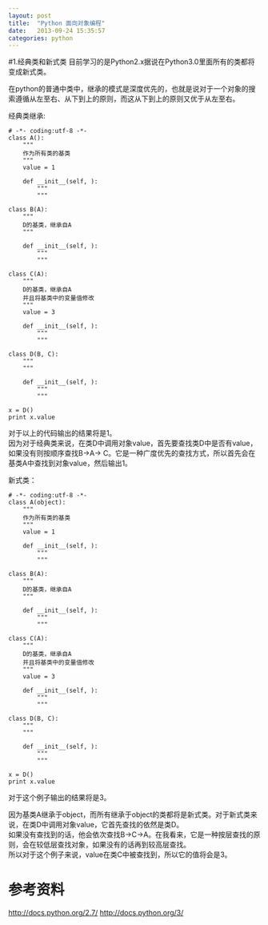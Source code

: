 ```yaml
---
layout: post
title:  "Python 面向对象编程"
date:   2013-09-24 15:35:57
categories: python
---
```


#1.经典类和新式类
目前学习的是Python2.x据说在Python3.0里面所有的类都将变成新式类。

在python的普通中类中，继承的模式是深度优先的，也就是说对于一个对象的搜索遵循从左至右、从下到上的原则，而这从下到上的原则又优于从左至右。
  
经典类继承:  

	# -*- coding:utf-8 -*-
	class A():
	    """
	    作为所有类的基类
	    """
	    value = 1
	     
	    def __init__(self, ):
	        """
	        """
	         
	class B(A):
	    """
	    D的基类，继承自A
	    """
	     
	    def __init__(self, ):
	        """
	        """
	 
	class C(A):
	    """
	    D的基类，继承自A
	    并且将基类中的变量值修改
	    """
	    value = 3
	     
	    def __init__(self, ):
	        """
	        """
	         
	class D(B, C):
	    """
	    """
	     
	    def __init__(self, ):
	        """
	        """
	         
	x = D()
	print x.value

对于以上的代码输出的结果将是1。  
因为对于经典类来说，在类D中调用对象value，首先要查找类D中是否有value，如果没有则按顺序查找B->A->  C。它是一种广度优先的查找方式，所以首先会在基类A中查找到对象value，然后输出1。  

新式类：

	# -*- coding:utf-8 -*-
	class A(object):
	    """
	    作为所有类的基类
	    """
	    value = 1
	     
	    def __init__(self, ):
	        """
	        """
	         
	class B(A):
	    """
	    D的基类，继承自A
	    """
	     
	    def __init__(self, ):
	        """
	        """
	 
	class C(A):
	    """
	    D的基类，继承自A
	    并且将基类中的变量值修改
	    """
	    value = 3
	     
	    def __init__(self, ):
	        """
	        """
	         
	class D(B, C):
	    """
	    """
	     
	    def __init__(self, ):
	        """
	        """
	         
	x = D()
	print x.value

对于这个例子输出的结果将是3。  

因为基类A继承于object，而所有继承于object的类都将是新式类。对于新式类来说，在类D中调用对象value，它首先查找的依然是类D。  
如果没有查找到的话，他会依次查找B->C->A。在我看来，它是一种按层查找的原则，会在较低层查找对象，如果没有的话再到较高层查找。  
所以对于这个例子来说，value在类C中被查找到，所以它的值将会是3。  

# 参考资料
http://docs.python.org/2.7/
http://docs.python.org/3/

